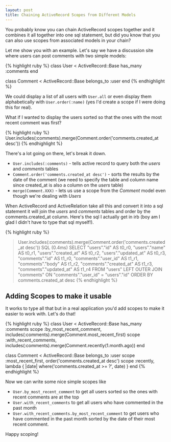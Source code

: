 ```yaml
---
layout: post
title: Chaining ActiveRecord Scopes from Different Models
---
```


You probably know you can chain ActiveRecord scopes together and it combines it all together into one
sql statement, but did you know that you can also use scopes from associated models in your chain?

Let me show you with an example.
Let's say we have a discussion site where users can post comments with two simple models:

{% highlight ruby %}
class User < ActiveRecord::Base
  has_many :comments
end

class Comment < ActiveRecord::Base
  belongs_to :user
end
{% endhighlight %}

We could display a list of all users with `User.all` or even display them alphabetically with `User.order(:name)`
(yes I'd create a scope if I were doing this for real).

What if I wanted to display the users sorted so that the ones with the most recent comment was first?

{% highlight ruby %}
User.includes(:comments).merge(Comment.order('comments.created_at desc'))
{% endhighlight %}

There's a lot going on there, let's break it down.

* `User.includes(:comments)` - tells active record to query both the *users* and *comments* tables
* `Comment.order('comments.created_at desc')` - sorts the results by the date of the comment
  (we need to specify the table and column name since created_at is also a column on the *users* table)
* `merge(Comment.XXX)` - lets us use a scope from the *Comment* model even though we're dealing with *Users*

When ActiveRecord and ActiveRelation take all this and convert it into a sql statement it will join the *users* and *comments* tables
and order by the comments.created_at column.  Here's the sql I actually get in irb
(boy am I glad I didn't have to type that sql myself!).

{% highlight ruby %}
> User.includes(:comments).merge(Comment.order('comments.created_at desc'))
  SQL (0.4ms)  SELECT "users"."id" AS t0_r0, "users"."name" AS t0_r1, "users"."created_at" AS t0_r2,
                      "users"."updated_at" AS t0_r3, "comments"."id" AS t1_r0, "comments"."user_id" AS t1_r1,
                      "comments"."body" AS t1_r2, "comments"."created_at" AS t1_r3, "comments"."updated_at" AS t1_r4
               FROM "users"
               LEFT OUTER JOIN "comments" ON "comments"."user_id" = "users"."id"
               ORDER BY comments.created_at desc
{% endhighlight %}

## Adding Scopes to make it usable

It works to type all that but in a real application you'd add scopes to make it easier to work with.  Let's do that!

{% highlight ruby %}
class User < ActiveRecord::Base
  has_many :comments
  scope :by_most_recent_comment, includes(:comments).merge(Comment.most_recent_first)
  scope :with_recent_comments, includes(:comments).merge(Comment.recently(1.month.ago))
end

class Comment < ActiveRecord::Base
  belongs_to :user
  scope :most_recent_first, order('comments.created_at desc')
  scope :recently, lambda { |date| where('comments.created_at >= ?', date) }
end
{% endhighlight %}

Now we can write some nice simple scopes like

* `User.by_most_recent_comment` to get all users sorted so the ones with recent comments are at the top
* `User.with_recent_comments` to get all users who have commented in the past month
* `User.with_recent_comments.by_most_recent_comment` to get users who have commented in the past month sorted by the date of their most recent comment.

Happy scoping!